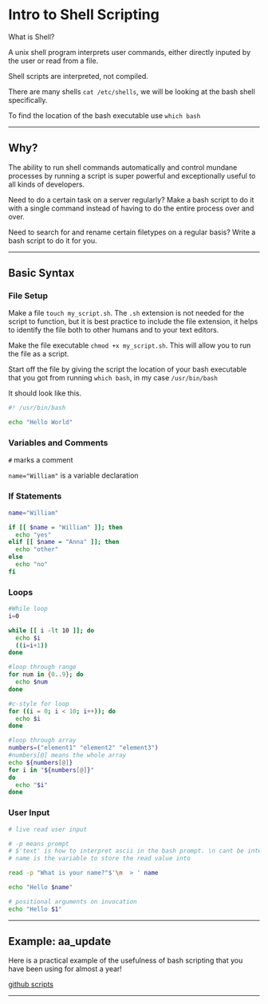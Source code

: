 # Intro to Shell Scripting

What is Shell?

A unix shell program interprets user commands, either directly inputed by the
user or read from a file.

Shell scripts are interpreted, not compiled.

There are many shells `cat /etc/shells`, we will be looking at the bash shell specifically.

To find the location of the bash executable use `which bash`

---

## Why?

The ability to run shell commands automatically and control mundane processes by
running a script is super powerful and exceptionally useful to all kinds
of developers.

Need to do a certain task on a server regularly? Make a bash script to do it
with a single command instead of having to do the entire process over and over.

Need to search for and rename certain filetypes on a regular basis? Write a bash
script to do it for you.

---

## Basic Syntax

### File Setup

Make a file `touch my_script.sh`. The `.sh` extension is not needed for the
script to function, but it is best practice to include the file extension, it
helps to identify the file both to other humans and to your text editors.

Make the file executable `chmod +x my_script.sh`. This will allow you to run the
file as a script.

Start off the file by giving the script the location of your bash executable
that you got from running `which bash`, in my case `/usr/bin/bash`

It should look like this.

```sh
#! /usr/bin/bash

echo "Hello World"
```

### Variables and Comments

`#` marks a comment

`name="William"` is a variable declaration

### If Statements

```sh
name="William"

if [[ $name = "William" ]]; then
  echo "yes"
elif [[ $name = "Anna" ]]; then
  echo "other"
else
  echo "no"
fi
```

### Loops

```sh
#While loop
i=0

while [[ i -lt 10 ]]; do
  echo $i
  ((i=i+1))
done

#loop through range
for num in {0..9}; do
  echo $num
done

#c-style for loop
for ((i = 0; i < 10; i++)); do
  echo $i
done

#loop through array
numbers=("element1" "element2" "element3")
#numbers[@] means the whole array
echo ${numbers[@]}
for i in "${numbers[@]}"
do
  echo "$i"
done

```

### User Input

```sh
# live read user input

# -p means prompt
# $'text' is how to interpret ascii in the bash prompt. \n cant be interpreted normally
# name is the variable to store the read value into

read -p "What is your name?"$'\n  > ' name

echo "Hello $name"

# positional arguments on invocation
echo "Hello $1"
```

---

## Example: aa_update

Here is a practical example of the usefulness of bash scripting that you have
been using for almost a year!

[github scripts](https://github.com/appacademy/SWEO-Part-Time-Resources/tree/main/utilities/scripts)

---

